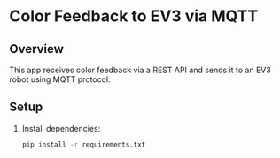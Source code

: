 # Color Feedback to EV3 via MQTT

## Overview
This app receives color feedback via a REST API and sends it to an EV3 robot using MQTT protocol.

## Setup
1. Install dependencies:
   ```bash
   pip install -r requirements.txt
